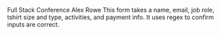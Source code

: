 Full Stack Conference
Alex Rowe
This form takes a name, email, job role, tshirt size and type, activities, and payment info. It uses regex to confirm inputs are correct.